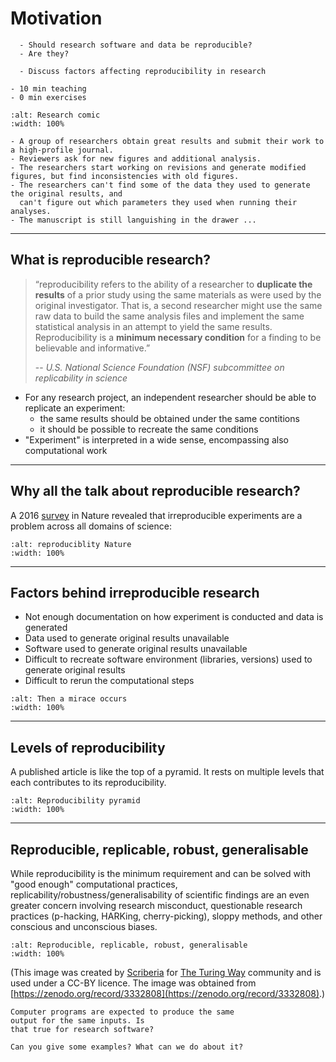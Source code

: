# Motivation

```{questions}
  - Should research software and data be reproducible?
  - Are they?
```

```{objectives}
  - Discuss factors affecting reproducibility in research
```

```{instructor-note}
- 10 min teaching
- 0 min exercises
```

```{figure} img/research_comic_phd.gif
:alt: Research comic
:width: 100%
```

```{admonition} A scary anecdote
- A group of researchers obtain great results and submit their work to a high-profile journal.
- Reviewers ask for new figures and additional analysis.
- The researchers start working on revisions and generate modified figures, but find inconsistencies with old figures.
- The researchers can't find some of the data they used to generate the original results, and
  can't figure out which parameters they used when running their analyses.
- The manuscript is still languishing in the drawer ...
```

---

## What is reproducible research?

> “reproducibility refers to the ability of a researcher to **duplicate the
> results** of a prior study using the same materials as were used by the
> original investigator. That is, a second researcher might use the same raw
> data to build the same analysis files and implement the same statistical
> analysis in an attempt to yield the same results. Reproducibility is a
> **minimum necessary condition** for a finding to be believable and informative.”
>
> -- <cite> U.S. National Science Foundation (NSF) subcommittee on replicability in science</cite>

- For any research project, an independent researcher should be able to replicate an experiment:
  - the same results should be obtained under the same contitions
  - it should be possible to recreate the same conditions
- "Experiment" is interpreted in a wide sense, encompassing also computational work

---

## Why all the talk about reproducible research?

A 2016
[survey](http://www.nature.com/news/1-500-scientists-lift-the-lid-on-reproducibility-1.19970)
in Nature revealed that irreproducible experiments are a problem across all
domains of science:

```{figure} img/reproducibility_nature.jpg
:alt: reproduciblity Nature
:width: 100%
```

---

## Factors behind irreproducible research

- Not enough documentation on how experiment is conducted and data is generated
- Data used to generate original results unavailable
- Software used to generate original results unavailable
- Difficult to recreate software environment (libraries, versions) used to generate original results
- Difficult to rerun the computational steps

```{figure} img/Miracle.jpg
:alt: Then a mirace occurs
:width: 100%
```

---

## Levels of reproducibility

A published article is like the top of a pyramid. It rests on multiple
levels that each contributes to its reproducibility.

```{figure} img/repro-pyramid.png
:alt: Reproducibility pyramid
:width: 100%
```


---

## Reproducible, replicable, robust, generalisable

While reproducibility is the minimum requirement and can be solved with "good enough" computational practices, replicability/robustness/generalisability of scientific findings are an even greater concern involving research misconduct, questionable research practices (p-hacking, HARKing, cherry-picking), sloppy methods, and other conscious and unconscious biases.

```{figure} img/turing-way/39-reproducible-replicable-robust-generalisable.jpg
:alt: Reproducible, replicable, robust, generalisable
:width: 100%
```

(This image was created by [Scriberia](http://www.scriberia.co.uk) for [The
Turing Way](https://the-turing-way.netlify.com) community and is used under a
CC-BY licence. The image was obtained from [https://zenodo.org/record/3332808](https://zenodo.org/record/3332808).)


```{discussion} Discuss in HackMD, with your neighbors, or among all participants
Computer programs are expected to produce the same
output for the same inputs. Is
that true for research software?

Can you give some examples? What can we do about it?
```
